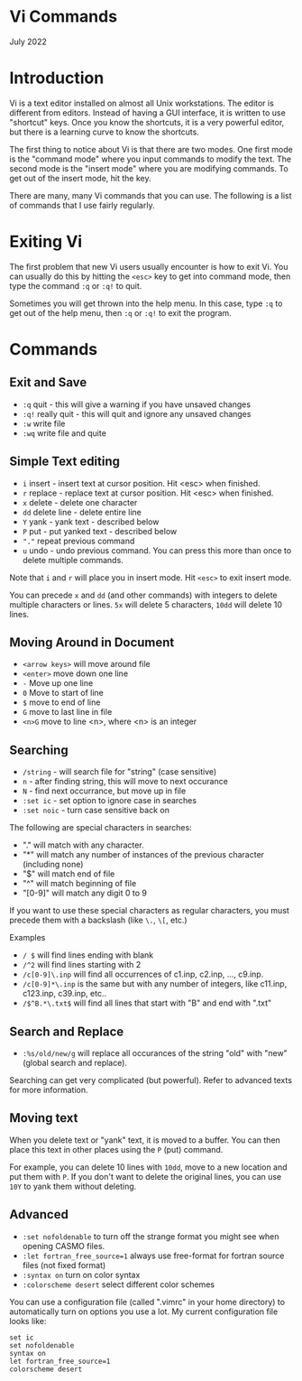 # Vi Commands

July 2022

# Introduction

Vi is a text editor installed on almost all Unix workstations.
The editor is different from editors.  Instead of having a GUI interface,
it is written to use "shortcut" keys.   Once you know the shortcuts,
it is a very powerful editor, but there is a learning curve to know
the shortcuts.

The first thing to notice about Vi is that there are two modes.
One first mode is the "command mode" where you input commands to modify the text.
The second mode is the "insert mode" where you are modifying commands.
To get out of the insert mode, hit the <esc> key.

There are many, many Vi commands that you can use.  The following is a list of 
commands that I use fairly regularly.

# Exiting Vi

The first problem that new Vi users usually encounter is how to exit Vi.
You can usually do this by hitting the `<esc>` key to get into command mode,
then type the command `:q` or `:q!` to quit.

Sometimes you will get thrown into the help menu.  In this case, type `:q`
to get out of the help menu, then `:q` or `:q!` to exit the program.

# Commands 

## Exit and Save

- `:q`  quit - this will give a warning if you have unsaved changes
- `:q!` really quit - this will quit and ignore any unsaved changes
- `:w`  write file
- `:wq` write file and quite

## Simple Text editing

- `i`     insert - insert text at cursor position.  Hit \<esc> when finished.
- `r`     replace - replace text at cursor position.  Hit \<esc> when finished.
- `x`     delete - delete one character
- `dd`    delete line - delete entire line
- `Y`     yank - yank text - described below
- `P`     put - put yanked text - described below
- `"."`   repeat previous command
- `u`     undo - undo previous command.  You can press this more than once to delete multiple commands.

Note that `i` and `r` will place you in insert mode.  Hit `<esc>` to exit insert mode.

You can precede `x` and `dd` (and other commands) with integers to delete multiple characters or lines.
`5x` will delete 5 characters, `10dd` will delete 10 lines.

## Moving Around in Document

- `<arrow keys>`  will move around file
- `<enter>`   move down one line
- `-`     Move up one line
- `0`     Move to start of line
- `$`     move to end of line
- `G`     move to last line in file
- `<n>G`  move to line \<n>, where \<n> is an integer

## Searching

* `/string`  - will search file for "string" (case sensitive)
* `n`        - after finding string, this will move to next occurance
* `N`        - find next occurrance, but move up in file
* `:set ic`  - set option to ignore case in searches
* `:set noic` - turn case sensitive back on

The following are special characters in searches:
* "." will match with any character.
* "*" will match any number of instances of the previous character (including none)
* "$" will match end of file
* "^" will match beginning of file
* "[0-9]" will match any digit 0 to 9

If you want to use these special characters as regular characters, 
you must precede them with a backslash  (like `\.`, `\[`, etc.)

Examples
* `/ $` will find lines ending with blank
* `/^2` will find lines starting with 2
* `/c[0-9]\.inp`  will find all occurrences of c1.inp, c2.inp, ..., c9.inp.
* `/c[0-9]*\.inp`  is the same but with any number of integers, like c11.inp, c123.inp, c39.inp, etc.. 
* `/$^B.*\.txt$`  will find all lines that start with "B" and end with ".txt"

## Search and Replace

* `:%s/old/new/g`   will replace all occurances of the string "old" with "new" (global search and replace).

Searching can get very complicated (but powerful).  Refer to advanced texts for more information.

## Moving text

When you delete text or "yank" text, it is moved to a buffer.
You can then place this text in other places using the `P` (put) command.

For example, you can delete 10 lines with `10dd`, move to a new location and put them with `P`.
If you don't want to delete the original lines, you can use `10Y` to yank them without deleting.

## Advanced
  
* `:set nofoldenable` to turn off the strange format you might see when opening CASMO files.
* `:let fortran_free_source=1`  always use free-format for fortran source files (not fixed format)
* `:syntax on`  turn on color syntax
* `:colorscheme desert`  select different color schemes
  
You can use a configuration file (called ".vimrc" in your home directory) to automatically turn on options you use a lot.
My current configuration file looks like:

```
set ic
set nofoldenable
syntax on
let fortran_free_source=1
colorscheme desert
```











